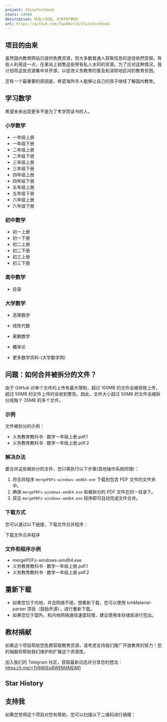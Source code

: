 ```yaml
---
project: ChinaTextbook
stars: 54060
description: 所有小初高、大学PDF教材。
url: https://github.com/TapXWorld/ChinaTextbook
---
```


项目的由来
-----

虽然国内教育网站已提供免费资源，但大多数普通人获取信息的途径依然受限。有些人利用这一点，在某站上销售这些带有私人水印的资源。为了应对这种情况，我计划将这些资源集中并开源，以促进义务教育的普及和消除地区间的教育贫困。

还有一个最重要的原因是，希望海外华人能够让自己的孩子继续了解国内教育。

学习数学
----

希望未来出现更多不是为了考学而读书的人。

### 小学数学

-   一年级上册
-   一年级下册
-   二年级上册
-   二年级下册
-   三年级上册
-   三年级下册
-   四年级上册
-   四年级下册
-   五年级上册
-   五年级下册
-   六年级上册
-   六年级下册

### 初中数学

-   初一上册
-   初一下册
-   初二上册
-   初二下册
-   初三上册
-   初三下册

### 高中数学

-   目录

### 大学数学

-   高等数学
    
-   线性代数
    
-   离散数学
    
-   概率论
    
-   更多数学资料-(大学数学网)
    

问题：如何合并被拆分的文件？
--------------

由于 GitHub 对单个文件的上传有最大限制，超过 100MB 的文件会被拒绝上传，超过 50MB 的文件上传时会收到警告。因此，文件大小超过 50MB 的文件会被拆分成每个 35MB 的多个文件。

### 示例

文件被拆分的示例：

-   义务教育教科书 · 数学一年级上册.pdf.1
-   义务教育教科书 · 数学一年级上册.pdf.2

### 解决办法

要合并这些被拆分的文件，您只需执行以下步骤(其他操作系统同理)：

1.  将合并程序 `mergePDFs-windows-amd64.exe` 下载到包含 PDF 文件的文件夹中。
2.  确保 `mergePDFs-windows-amd64.exe` 和被拆分的 PDF 文件在同一目录下。
3.  双击 `mergePDFs-windows-amd64.exe` 程序即可自动完成文件合并。

### 下载方式

您可以通过以下链接，下载文件合并程序：

下载文件合并程序

### 文件和程序示例

-   mergePDFs-windows-amd64.exe
-   义务教育教科书 · 数学一年级上册.pdf.1
-   义务教育教科书 · 数学一年级上册.pdf.2

重新下载
----

-   如果您位于内地，并且网络不错，想重新下载，您可以使用 tchMaterial-parser 项目（鼓励开源），进行重新下载。
-   如果您位于国外，和内地网络通信速度较慢，建议使用本存储库进行签出。

教材捐献
----

如果这个项目帮助您免费获取教育资源，请考虑支持我们推广开放教育的努力！您的捐献将帮助我们维护和扩展这个资源库。

加入我们的 Telegram 社区，获取最新动态并分享您的想法：https://t.me/+1V6WjEq8WEM4MDM1

Star History
------------

支持我
---

如果您觉得这个项目对您有帮助，您可以扫描以下二维码进行捐赠：
